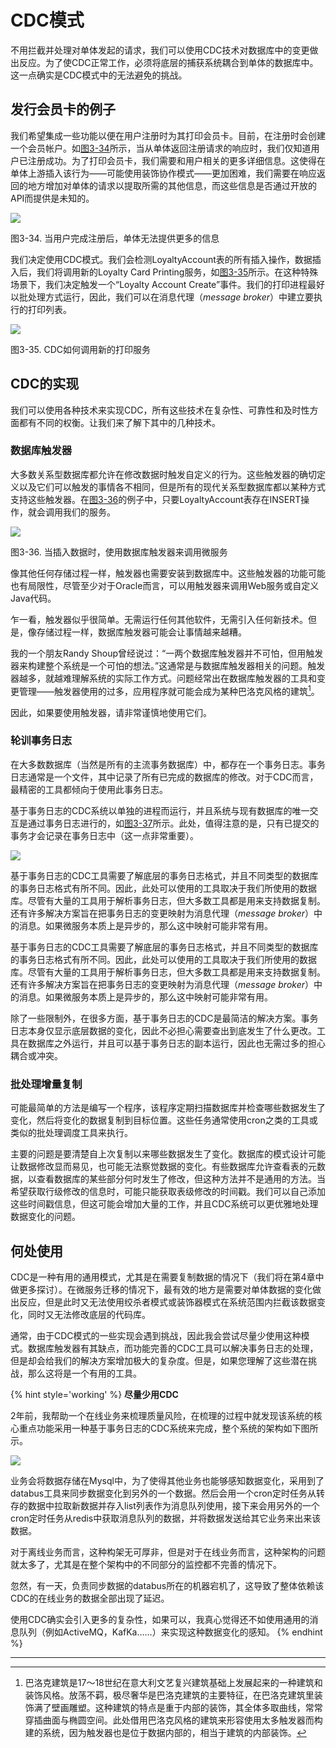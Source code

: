 # CDC模式
不用拦截并处理对单体发起的请求，我们可以使用CDC技术对数据库中的变更做出反应。为了使CDC正常工作，必须将底层的捕获系统耦合到单体的数据库中。这一点确实是CDC模式中的无法避免的挑战。

## 发行会员卡的例子
我们希望集成一些功能以便在用户注册时为其打印会员卡。目前，在注册时会创建一个会员帐户。如[图3-34](#f334)所示，当从单体返回注册请求的响应时，我们仅知道用户已注册成功。为了打印会员卡，我们需要和用户相关的更多详细信息。这使得在单体上游插入该行为——可能使用装饰协作模式——更加困难，我们需要在响应返回的地方增加对单体的请求以提取所需的其他信息，而这些信息是否通过开放的API而提供是未知的。

![](../images/3_34.png)

<span id='f334'>图3-34</span>. 当用户完成注册后，单体无法提供更多的信息

我们决定使用CDC模式。我们会检测LoyaltyAccount表的所有插入操作，数据插入后，我们将调用新的Loyalty Card Printing服务，如[图3-35](#f335)所示。在这种特殊场景下，我们决定触发一个“Loyalty Account Create”事件。我们的打印进程最好以批处理方式运行，因此，我们可以在消息代理（*message broker*）中建立要执行的打印列表。

![](../images/3_35.png)

<span id='f335'>图3-35</span>. CDC如何调用新的打印服务

## CDC的实现
我们可以使用各种技术来实现CDC，所有这些技术在复杂性、可靠性和及时性方面都有不同的权衡。让我们来了解下其中的几种技术。

### 数据库触发器
大多数关系型数据库都允许在修改数据时触发自定义的行为。这些触发器的确切定义以及它们可以触发的事情各不相同，但是所有的现代关系型数据库都以某种方式支持这些触发器。在[图3-36](#f336)的例子中，只要LoyaltyAccount表存在INSERT操作，就会调用我们的服务。

![](../images/3_36.png)

<span id='f336'>图3-36</span>. 当插入数据时，使用数据库触发器来调用微服务

像其他任何存储过程一样，触发器也需要安装到数据库中。这些触发器的功能可能也有局限性，尽管至少对于Oracle而言，可以用触发器来调用Web服务或自定义Java代码。

乍一看，触发器似乎很简单。无需运行任何其他软件，无需引入任何新技术。但是，像存储过程一样，数据库触发器可能会让事情越来越糟。

我的一个朋友Randy Shoup曾经说过：“一两个数据库触发器并不可怕，但用触发器来构建整个系统是一个可怕的想法。”这通常是与数据库触发器相关的问题。触发器越多，就越难理解系统的实际工作方式。问题经常出在数据库触发器的工具和变更管理——触发器使用的过多，应用程序就可能会成为某种巴洛克风格的建筑[^译注1]。

因此，如果要使用触发器，请非常谨慎地使用它们。

### 轮训事务日志
在大多数数据库（当然是所有的主流事务数据库）中，都存在一个事务日志。事务日志通常是一个文件，其中记录了所有已完成的数据库的修改。对于CDC而言，最精密的工具都倾向于使用此事务日志。

基于事务日志的CDC系统以单独的进程而运行，并且系统与现有数据库的唯一交互是通过事务日志进行的，如[图3-37](#f337)所示。此处，值得注意的是，只有已提交的事务才会记录在事务日志中（这一点非常重要）。

![](../images/3_37.png)

基于事务日志的CDC工具需要了解底层的事务日志格式，并且不同类型的数据库的事务日志格式有所不同。因此，此处可以使用的工具取决于我们所使用的数据库。尽管有大量的工具用于解析事务日志，但大多数工具都是用来支持数据复制。还有许多解决方案旨在把事务日志的变更映射为消息代理（*message broker*）中的消息。如果微服务本质上是异步的，那么这中映射可能非常有用。

基于事务日志的CDC工具需要了解底层的事务日志格式，并且不同类型的数据库的事务日志格式有所不同。因此，此处可以使用的工具取决于我们所使用的数据库。尽管有大量的工具用于解析事务日志，但大多数工具都是用来支持数据复制。还有许多解决方案旨在把事务日志的变更映射为消息代理（*message broker*）中的消息。如果微服务本质上是异步的，那么这中映射可能非常有用。

除了一些限制外，在很多方面，基于事务日志的CDC是最简洁的解决方案。事务日志本身仅显示底层数据的变化，因此不必担心需要查出到底发生了什么更改。工具在数据库之外运行，并且可以基于事务日志的副本运行，因此也无需过多的担心耦合或冲突。

### 批处理增量复制
可能最简单的方法是编写一个程序，该程序定期扫描数据库并检查哪些数据发生了变化，然后将变化的数据复制到目标位置。这些任务通常使用cron之类的工具或类似的批处理调度工具来执行。

主要的问题是要清楚自上次复制以来哪些数据发生了变化。数据库的模式设计可能让数据修改显而易见，也可能无法察觉数据的变化。有些数据库允许查看表的元数据，以查看数据库的某些部分何时发生了修改，但这种方法并不是通用的方法。当希望获取行级修改的信息时，可能只能获取表级修改的时间戳。我们可以自己添加这些时间戳信息，但这可能会增加大量的工作，并且CDC系统可以更优雅地处理数据变化的问题。

## 何处使用
CDC是一种有用的通用模式，尤其是在需要复制数据的情况下（我们将在第4章中做更多探讨）。在微服务迁移的情况下，最有效的地方是需要对单体数据的变化做出反应，但是此时又无法使用绞杀者模式或装饰器模式在系统范围内拦截该数据变化，同时又无法修改底层的代码库。

通常，由于CDC模式的一些实现会遇到挑战，因此我会尝试尽量少使用这种模式。数据库触发器有其缺点，而功能完善的CDC工具可以解决事务日志的处理，但是却会给我们的解决方案增加极大的复杂度。但是，如果您理解了这些潜在挑战，那么这将是一个有用的工具。

{% hint style='working' %}
**尽量少用CDC**

2年前，我帮助一个在线业务来梳理质量风险，在梳理的过程中就发现该系统的核心重点功能采用一种基于事务日志的CDC系统来完成，整个系统的架构如下图所示。

![](../images/cdc.png)

业务会将数据存储在Mysql中，为了使得其他业务也能够感知数据变化，采用到了databus工具来同步数据变化到另外的一个数据。然后会用一个cron定时任务从转存的数据中拉取新数据并存入list列表作为消息队列使用，接下来会用另外的一个cron定时任务从redis中获取消息队列的数据，并将数据发送给其它业务来出来该数据。

对于离线业务而言，这种构架无可厚非，但是对于在线业务而言，这种架构的问题就太多了，尤其是在整个架构中的不同部分的监控都不完善的情况下。

忽然，有一天，负责同步数据的databus所在的机器宕机了，这导致了整体依赖该CDC的在线业务的数据全部出现了延迟。

使用CDC确实会引入更多的复杂性，如果可以，我真心觉得还不如使用通用的消息队列（例如ActiveMQ，KafKa……）来实现这种数据变化的感知。
{% endhint %}

---
[^译注1]: 巴洛克建筑是17～18世纪在意大利文艺复兴建筑基础上发展起来的一种建筑和装饰风格。放荡不羁，极尽奢华是巴洛克建筑的主要特征，在巴洛克建筑里装饰满了壁画雕塑。这种建筑的特点是重于内部的装饰，其全体多取曲线，常常穿插曲面与椭圆空间。此处借用巴洛克风格的建筑来形容使用太多触发器而构建的系统，因为触发器也是位于数据内部的，相当于建筑的内部装饰。